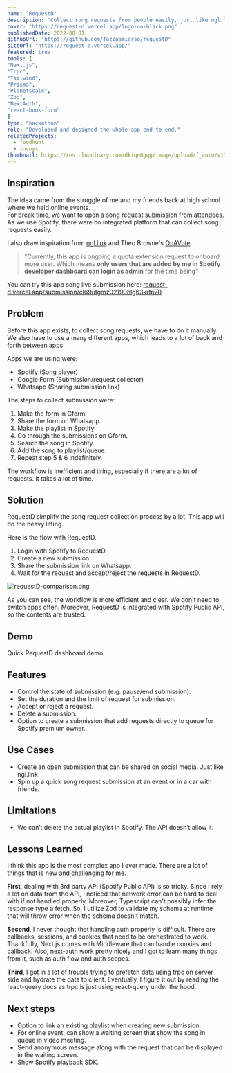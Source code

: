 ```yaml
---
name: "RequestD"
description: "Collect song requests from people easily, just like ngl.link but integrated with spotify API. Made for Hashnode X Planetscale hackathon"
cover: "https://request-d.vercel.app/logo-on-black.png"
publishedDate: 2022-08-01
githubUrl: "https://github.com/fazzaamiarso/requestD"
siteUrl: "https://request-d.vercel.app/"
featured: true
tools: [
"Next.js",
"Trpc",
"Tailwind",
"Prisma",
"Planetscale",
"Zod",
"NextAuth",
"react-hook-form"
]
type: "hackathon"
role: "Developed and designed the whole app end to end."
relatedProjects:
  - foodhunt
  - invoys
thumbnail: https://res.cloudinary.com/dkiqn0gqg/image/upload/f_auto/v1720383060/fazzaamiarso.com-astro/projects/requestd/requestd-logo_fdwcxy.png
---
```


## Inspiration

The idea came from the struggle of me and my friends back at high school where we held online events.  
For break time, we want to open a song request submission from attendees. As we use Spotify, there were no integrated platform that can collect song requests easily.

I also draw inspiration from [ngl.link](https://ngl.link) and Theo Browne's [OnAVote](https://github.com/TheoBr/OnAVote/tree/259026b5405b3895914bc739bcfb2ed36d262f68).

> "Currently, this app is ongoing a quota extension request to onboard more user. Which means **only users that are added by me in Spotify developer dashboard can login as admin** for the time being"

You can try this app song live submission here: [request-d.vercel.app/submission/cl69utgmz02190hlg63krtn70](https://request-d.vercel.app/submission/cl69utgmz02190hlg63krtn70)

## Problem

Before this app exists, to collect song requests, we have to do it manually. We also have to use a many different apps, which leads to a lot of back and forth between apps.

Apps we are using were:

- Spotify (Song player)
- Google Form (Submission/request collector)
- Whatsapp (Sharing submission link)

The steps to collect submission were:

1. Make the form in Gform.
2. Share the form on Whatsapp.
3. Make the playlist in Spotify.
4. Go through the submissions on Gform.
5. Search the song in Spotify.
6. Add the song to playlist/queue.
7. Repeat step 5 & 6 indefinitely.

The workflow is inefficient and tiring, especially if there are a lot of requests. It takes a lot of time.

## Solution

RequestD simplify the song request collection process by a lot. This app will do the heavy lifting.

Here is the flow with RequestD.

1. Login with Spotify to RequestD.
2. Create a new submission.
3. Share the submission link on Whatsapp.
4. Wait for the request and accept/reject the requests in RequestD.

![requestD-comparison.png](https://cdn.hashnode.com/res/hashnode/image/upload/v1659295237654/kBxm7Ggl1.png)

As you can see, the workflow is more efficient and clear. We don't need to switch apps often. Moreover, RequestD is integrated with Spotify Public API, so the contents are trusted.

## Demo

Quick RequestD dashboard demo

<!-- <YoutubeEmbed id='7EbzpdQPMAE' title='Requestd admin dashboard demo video' /> -->

## Features

- Control the state of submission (e.g. pause/end submission).
- Set the duration and the limit of request for submission.
- Accept or reject a request.
- Delete a submission.
- Option to create a submission that add requests directly to queue for Spotify premium owner.

## Use Cases

- Create an open submission that can be shared on social media. Just like ngl.link
- Spin up a quick song request submission at an event or in a car with friends.

## Limitations

- We can’t delete the actual playlist in Spotify. The API doesn’t allow it.

## Lessons Learned

I think this app is the most complex app I ever made. There are a lot of things that is new and challenging for me.

**First**, dealing with 3rd party API (Spotify Public API) is so tricky. Since I rely a lot on data from the API, I noticed
that network error can be hard to deal with if not handled properly. Moreover, Typescript can't possibly infer the response
type a fetch. So, I utilize Zod to validate my schema at runtime that will throw error when the schema doesn't match.

**Second**, I never thought that handling auth properly is difficult. There are callbacks, sessions, and cookies that need to
be orchestrated to work. Thankfully, Next.js comes with Middleware that can handle cookies and callback. Also, next-auth
work pretty nicely and I got to learn many things from it, such as auth flow and auth scopes.

**Third**, I got in a lot of trouble trying to prefetch data using trpc on server side and hydrate the data to client.
Eventually, I figure it out by reading the react-query docs as trpc is just using react-query under the hood.

## Next steps

- Option to link an existing playlist when creating new submission.
- For online event, can show a waiting screen that show the song in queue in video meeting.
- Send anonymous message along with the request that can be displayed in the waiting screen.
- Show Spotify playback SDK.
